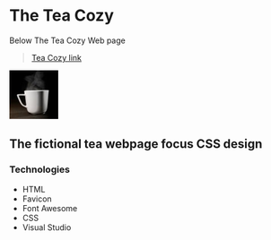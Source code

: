 # The Tea Cozy
Below The Tea Cozy Web page
> [Tea Cozy link](https://fdromer.github.io/tea_cozy/)

![Hot cup of Tea](images/img-warm-cup-tea.jpg)
## The fictional tea webpage focus CSS design
### Technologies
+ HTML
+ Favicon
+ Font Awesome 
+ CSS 
+ Visual Studio

